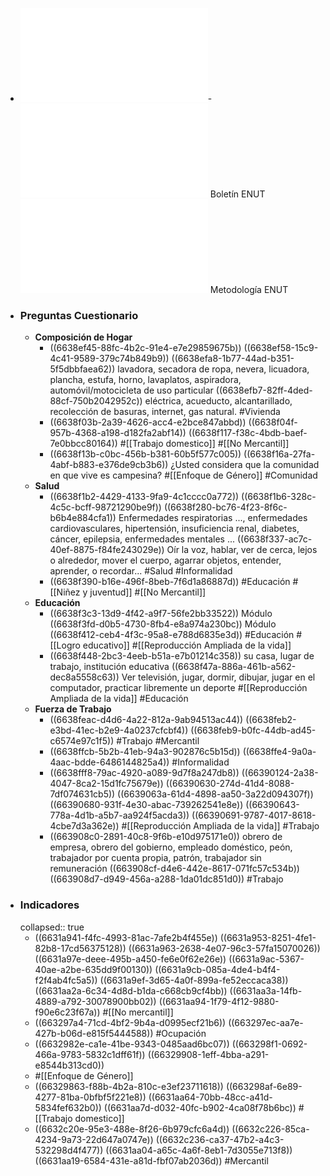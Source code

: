 - ![ENUT_Cuestionario.pdf](../assets/ENUT_Cuestionario_1714664196638_0.pdf)- ![Bol_ENUT_2020_2021.pdf](../assets/Bol_ENUT_2020_2021_1714527944304_0.pdf) Boletín ENUT
  ![A5_DSO-ENUT-MET-001 V7 Rev20220323.pdf](../assets/A5_DSO-ENUT-MET-001_V7_Rev20220323_1714602255862_0.pdf) Metodología ENUT
- ### Preguntas Cuestionario
	- **Composición de Hogar**
		- ((6638ef45-88fc-4b2c-91e4-e7e29859675b))
		  ((6638ef58-15c9-4c41-9589-379c74b849b9))
		  ((6638efa8-1b77-44ad-b351-5f5dbbfaea62)) lavadora, secadora de ropa, nevera, licuadora, plancha, estufa, horno, lavaplatos, aspiradora, automóvil/motocicleta de uso particular
		  ((6638efb7-82ff-4ded-88cf-750b2042952c)) eléctrica, acueducto, alcantarillado, recolección de basuras, internet, gas natural.
		  #Vivienda
		- ((6638f03b-2a39-4626-acc4-e2bce847abbd))
		  ((6638f04f-957b-4368-a198-d182fa2abf14))
		  ((6638f117-f38c-4bdb-baef-7e0bbcc80164))
		  #[[Trabajo domestico]] #[[No Mercantil]]
		- ((6638f13b-c0bc-456b-b381-60b5f577c005))
		  ((6638f16a-27fa-4abf-b883-e376de9cb3b6))
		  ¿Usted considera que la comunidad en que vive es campesina?
		  #[[Enfoque de Género]] #Comunidad
	- **Salud**
		- ((6638f1b2-4429-4133-9fa9-4c1cccc0a772))
		  ((6638f1b6-328c-4c5c-bcff-98721290be9f))
		  ((6638f280-bc76-4f23-8f6c-b6b4e884cfa1)) Enfermedades respiratorias ..., enfermedades cardiovasculares, hipertensión, insuficiencia renal, diabetes, cáncer, epilepsia, enfermedades mentales ...
		  ((6638f337-ac7c-40ef-8875-f84fe243029e)) Oír la voz, hablar, ver de cerca, lejos o alrededor, mover el cuerpo, agarrar objetos, entender, aprender, o recordar...
		  #Salud #Informalidad
		- ((6638f390-b16e-496f-8beb-7f6d1a86887d))
		  #Educación #[[Niñez y juventud]] #[[No Mercantil]]
	- **Educación**
		- ((6638f3c3-13d9-4f42-a9f7-56fe2bb33522)) Módulo
		  ((6638f3fd-d0b5-4730-8fb4-e8a974a230bc)) Módulo
		  ((6638f412-ceb4-4f3c-95a8-e788d6835e3d))
		  #Educación #[[Logro educativo]] #[[Reproducción Ampliada de la vida]]
		- ((6638f448-2bc3-4eeb-b51a-e7b01214c358)) su casa, lugar de trabajo, institución educativa
		  ((6638f47a-886a-461b-a562-dec8a5558c63)) Ver televisión, jugar, dormir, dibujar, jugar en el computador, practicar libremente un deporte
		  #[[Reproducción Ampliada de la vida]] #Educación
	- **Fuerza de Trabajo**
		- ((6638feac-d4d6-4a22-812a-9ab94513ac44))
		  ((6638feb2-e3bd-41ec-b2e9-4a0237cfcbf4))
		  ((6638feb9-b0fc-44db-ad45-c6574e97c1f5))
		  #Trabajo #Mercantil
		- ((6638ffcb-5b2b-41eb-94a3-902876c5b15d))
		  ((6638ffe4-9a0a-4aac-bdde-6486144825a4))
		  #Informalidad
		- ((6638fff8-79ac-4920-a089-9d7f8a247db8)) 
		  ((66390124-2a38-4047-8ca2-15d1fc75679e))
		  ((66390630-274d-41d4-8088-7df074631cb5))
		  ((6639063a-61d4-4898-aa50-3a22d094307f))
		  ((66390680-931f-4e30-abac-739262541e8e))
		  ((66390643-778a-4d1b-a5b7-aa924f5acda3))
		  ((66390691-9787-4017-8618-4cbe7d3a362e))
		  #[[Reproducción Ampliada de la vida]] #Trabajo
		- ((663908c0-2891-40c8-9f6b-e10d975171e0)) obrero de empresa, obrero del gobierno, empleado doméstico, peón, trabajador por cuenta propia, patrón, trabajador sin remuneración
		  ((663908cf-d4e6-442e-8617-071fc57c534b))
		  ((663908d7-d949-456a-a288-1da01dc851d0))
		  #Trabajo
- ### Indicadores
  collapsed:: true
	- ((6631a941-f4fc-4993-81ac-7afe2b4f455e))
	  ((6631a953-8251-4fe1-82b8-17cd56375128))
	  ((6631a963-2638-4e07-96c3-57fa15070026))
	  ((6631a97e-deee-495b-a450-fe6e0f62e26e))
	  ((6631a9ac-5367-40ae-a2be-635dd9f00130))
	  ((6631a9cb-085a-4de4-b4f4-f2f4ab4fc5a5))
	  ((6631a9ef-3d65-4a0f-899a-fe52eccaca38))
	  ((6631aa2a-6c34-4d8d-b1da-c668cb9cf4bb))
	  ((6631aa3a-14fb-4889-a792-30078900bb02))
	  ((6631aa94-1f79-4f12-9880-f90e6c23f67a))
	  #[[No mercantil]]
	- ((663297a4-71cd-4bf2-9b4a-d0995ecf21b6))
	  ((663297ec-aa7e-427b-b06d-e815f5444588))
	  #Ocupación
	- ((6632982e-ca1e-41be-9343-0485aad6bc07))
	  ((663298f1-0692-466a-9783-5832c1dff61f))
	  ((66329908-1eff-4bba-a291-e8544b313cd0))
	- #[[Enfoque de Género]]
	- ((66329863-f88b-4b2a-810c-e3ef23711618))
	  ((663298af-6e89-4277-81ba-0bfbf5f221e8))
	  ((6631aa64-70bb-48cc-a41d-5834fef632b0))
	  ((6631aa7d-d032-40fc-b902-4ca08f78b6bc))
	  #[[Trabajo domestico]]
	- ((6632c20e-95e3-488e-8f26-6b979cfc6a4d))
	  ((6632c226-85ca-4234-9a73-22d647a0747e))
	  ((6632c236-ca37-47b2-a4c3-532298d4f477))
	  ((6631aa04-a65c-4a6f-8eb1-7d3055e713f8))
	  ((6631aa19-6584-431e-a81d-fbf07ab2036d))
	  #Mercantil